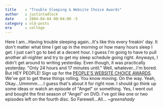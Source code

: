 ```yaml
---
title    : "Trouble Sleeping & Website Choice Awards"
author   : justintadlock
date     : 2004-04-04 00:04:00 -5
category : old-posts
era      : college
---
```


Here I am...Having trouble sleeping again...It's like this every freakin' day.  It don't matter what time I get up in the morning or how many hours sleep I get.  I just can't go to bed at a decent hour.  I guess I'm going to have to pull another all-nighter and try to get my sleep schedule going right.  Anyways, I didn't get around to writing yesterday.  Even though, it was practically yesterday.  "Only 24 hours and 17 minutes until."  Well, whatever...I'm bored.  But HEY PEOPLE!  Sign up for the <a href="/websitechoiceawards" title="Website Choice Awards" rel="external"> PEOPLE'S WEBSITE CHOICE AWARDS</a>.  We've got to get these things rolling.  You know moving.  On the way.  Yeah, Okay...Ummmm.....I guess that's about it for right now.  I should go think up some ideas or watch an episode of "Angel" or something.  Yes, I went out and bought the first season of "Angel" on DVD.  I've got like one or two episodes left on the fourth disc.  So Farewell...All...  <em>  ~greenshady</em>
